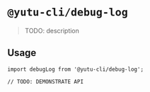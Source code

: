 # `@yutu-cli/debug-log`

> TODO: description

## Usage

```
import debugLog from '@yutu-cli/debug-log';

// TODO: DEMONSTRATE API
```
